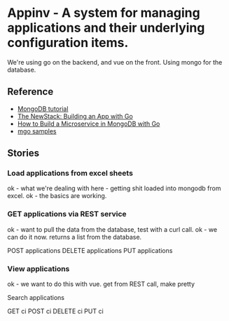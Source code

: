 # Appinv - A system for managing applications and their underlying configuration items.

We're using go on the backend, and vue on the front.
Using mongo for the database.

Reference
---
* [MongoDB tutorial](https://www.youtube.com/watch?v=pWbMrx5rVBE)
* [The NewStack: Building an App with Go](https://thenewstack.io/make-a-restful-json-api-go/)
* [How to Build a Microservice in MongoDB with Go](http://goinbigdata.com/how-to-build-microservice-with-mongodb-in-golang/)
* [mgo samples](https://gist.github.com/ardan-bkennedy/9198289)

Stories
---
### Load applications from excel sheets
ok - what we're dealing with here - getting shit loaded into mongodb from excel.
ok - the basics are working.

### GET applications via REST service
ok - want to pull the data from the database, test with a curl call.
ok - we can do it now. returns a list from the database.

POST applications
DELETE applications
PUT applications

### View applications
ok - we want to do this with vue. get from REST call, make pretty

Search applications

GET ci
POST ci
DELETE ci
PUT ci
